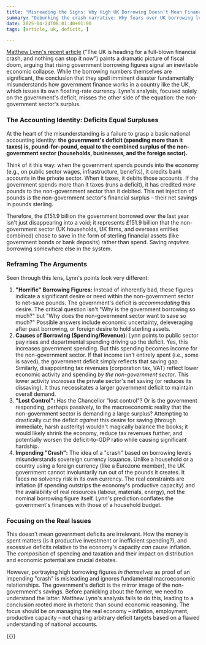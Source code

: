 ```yaml
---
title: "Misreading the Signs: Why High UK Borrowing Doesn't Mean Financial Crash"
summary: "Debunking the crash narrative: Why fears over UK borrowing levels misunderstand the fundamentals"
date: 2025-04-24T08:01:40+01:00
tags: [article, uk, deficit, ]

---
```

[Matthew Lynn's recent article][1] ("The UK is heading for a full-blown
financial crash, and nothing can stop it now") paints a dramatic picture
of fiscal doom, arguing that rising government borrowing figures
signal an inevitable economic collapse. While the borrowing numbers
themselves are significant, the conclusion that they spell imminent
disaster fundamentally misunderstands how government finance works in a
country like the UK, which issues its own floating-rate currency. Lynn's
analysis, focused solely on the government's deficit, misses the other
side of the equation: the non-government sector's surplus.

### The Accounting Identity: Deficits Equal Surpluses

At the heart of the misunderstanding is a failure to grasp a basic
national accounting identity: **the government's deficit (spending more
than it taxes) is, pound-for-pound, equal to the combined surplus of the
non-government sector (households, businesses, and the foreign sector).**

Think of it this way: when the government spends pounds into the economy
(e.g., on public sector wages, infrastructure, benefits), it credits
bank accounts in the private sector. When it taxes, it debits those
accounts. If the government spends more than it taxes (runs a deficit),
it has credited *more* pounds to the non-government sector than it
debited. This net injection of pounds *is* the non-government sector's
financial surplus – their net savings in pounds sterling.

Therefore, the £151.9 billion the government borrowed over the last year
isn't just disappearing into a void; it represents £151.9 billion that
the non-government sector (UK households, UK firms, and overseas entities
combined) chose to save in the form of sterling financial assets (like
government bonds or bank deposits) rather than spend. Saving *requires*
borrowing somewhere else in the system.

### Reframing The Arguments

Seen through this lens, Lynn's points look very different:

1. **"Horrific" Borrowing Figures:** Instead of inherently bad, these
figures indicate a significant desire or need within the non-government
sector to net-save pounds. The government's deficit is *accommodating*
this desire. The critical question isn't "Why is the government borrowing
so much?" but "Why does the non-government sector want to save so
much?" Possible answers include economic uncertainty, deleveraging after
past borrowing, or foreign desire to hold sterling assets.
2. **Causes of Borrowing (Spending/Revenue):** Lynn points to public
sector pay rises and departmental spending driving up the deficit. Yes,
this increases government spending. But this spending becomes income
for the non-government sector. If that income isn't entirely spent
(i.e., some is saved), the government deficit simply reflects that
saving gap. Similarly, disappointing tax revenues (corporation tax,
VAT) reflect lower economic activity and spending *by the non-government
sector*. This lower activity *increases* the private sector's net saving
(or reduces its dissaving). It thus necessitates a larger government
deficit to maintain overall demand.
3. **"Lost Control":** Has the Chancellor "lost control"? Or is the
government responding, perhaps passively, to the macroeconomic reality
that the non-government sector is demanding a large surplus? Attempting
to drastically cut the deficit *against* this desire for saving (through
immediate, harsh austerity) wouldn't magically balance the books; it would
likely shrink the economy, reduce tax revenues further, and potentially
worsen the deficit-to-GDP ratio while causing significant hardship.
4. **Impending "Crash":** The idea of a "crash" based on borrowing
levels misunderstands sovereign currency issuance. Unlike a household
or a country using a foreign currency (like a Eurozone member), the UK
government cannot involuntarily run out of the pounds it creates. It
faces no solvency risk in its own currency. The real constraints are
inflation (if spending outstrips the economy's productive capacity)
and the availability of real resources (labour, materials, energy),
not the nominal borrowing figure itself. Lynn's prediction conflates
the government's finances with those of a household budget.
   
### Focusing on the Real Issues

This doesn't mean government deficits are irrelevant. How the money is
spent matters (is it productive investment or inefficient spending?),
and excessive deficits relative to the economy's capacity *can* cause
inflation. The *composition* of spending and taxation and their impact
on distribution and economic potential are crucial debates.

However, portraying high borrowing figures *in themselves* as proof of an
impending "crash" is misleading and ignores fundamental macroeconomic
relationships. The government's deficit is the mirror image of the
non-government's savings. Before panicking about the former, we need to
understand the latter. Matthew Lynn's analysis fails to do this, leading
to a conclusion rooted more in rhetoric than sound economic reasoning. The
focus should be on managing the real economy – inflation, employment,
productive capacity – not chasing arbitrary deficit targets based on
a flawed understanding of national accounts.

{{<joindiscord>}}

[1]: https://www.telegraph.co.uk/news/2025/04/23/the-uk-is-heading-for-a-full-blown-financial-crash/
